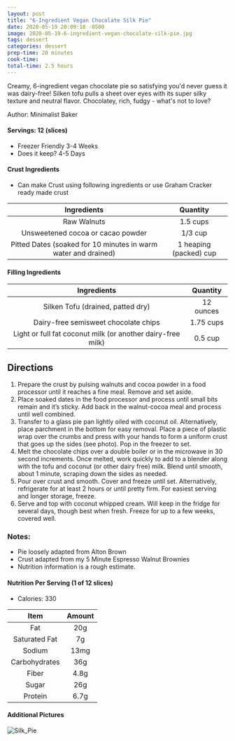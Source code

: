 ```yaml
---
layout: post
title: "6-Ingredient Vegan Chocolate Silk Pie"
date: 2020-05-19 20:09:18 -0500
image: 2020-05-19-6-ingredient-vegan-chocolate-silk-pie.jpg
tags: dessert
categories: dessert
prep-time: 20 minutes
cook-time:
total-time: 2.5 hours
---
```


Creamy, 6-ingredient vegan chocolate pie so satisfying you'd never guess it was dairy-free! Silken tofu pulls a sheet over eyes with its super silky texture and neutral flavor. Chocolatey, rich, fudgy - what's not to love?

Author: Minimalist Baker

#### Servings: 12 (slices)
* Freezer Friendly 3-4 Weeks
* Does it keep? 4-5 Days

#### Crust Ingredients

* Can make Crust using following ingredients or use Graham Cracker ready made crust

|                           Ingredients                          |        Quantity        |
|:--------------------------------------------------------------:|:----------------------:|
|                           Raw Walnuts                          |        1.5 cups        |
|                Unsweetened cocoa or cacao powder               |         1/3 cup        |
| Pitted Dates (soaked for 10 minutes in warm water and drained) | 1 heaping (packed) cup |

#### Filling Ingredients

|                         Ingredients                         |  Quantity |
|:-----------------------------------------------------------:|:---------:|
|              Silken Tofu (drained, patted dry)              | 12 ounces |
|             Dairy-free semisweet chocolate chips            | 1.75 cups |
| Light or full fat coconut milk (or another dairy-free milk) |  0.5 cup  |

## Directions

1.	Prepare the crust by pulsing walnuts and cocoa powder in a food processor until it reaches a fine meal. Remove and set aside.
2.	Place soaked dates in the food processor and process until small bits remain and it’s sticky. Add back in the walnut-cocoa meal and process until well combined.
3.	Transfer to a glass pie pan lightly oiled with coconut oil. Alternatively, place parchment in the bottom for easy removal. Place a piece of plastic wrap over the crumbs and press with your hands to form a uniform crust that goes up the sides (see photo). Pop in the freezer to set.
4.	Melt the chocolate chips over a double boiler or in the microwave in 30 second increments. Once melted, work quickly to add to a blender along with the tofu and coconut (or other dairy free) milk. Blend until smooth, about 1 minute, scraping down the sides as needed.
5.	Pour over crust and smooth. Cover and freeze until set. Alternatively, refrigerate for at least 2 hours or until pretty firm. For easiest serving and longer storage, freeze.
6.	Serve and top with coconut whipped cream. Will keep in the fridge for several days, though best when fresh. Freeze for up to a few weeks, covered well.

### Notes:

* Pie loosely adapted from Alton Brown
* Crust adapted from my 5 Minute Espresso Walnut Brownies
* Nutrition information is a rough estimate.

#### Nutrition Per Serving (1 of 12 slices)

*	Calories: 330

|      Item     | Amount |
|:-------------:|:------:|
|      Fat      |   20g  |
| Saturated Fat |   7g   |
|     Sodium    |  13mg  |
| Carbohydrates |   36g  |
|     Fiber     |  4.8g  |
|     Sugar     |   26g  |
|    Protein    |  6.7g  |

#### Additional Pictures

![Silk_Pie](https://jainrecipes.github.io/images/2020-12-24-6-ingredient-vegan-chocolate-silk-pie.jpg)